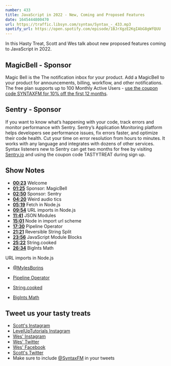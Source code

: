 ```yaml
---
number: 433
title: JavaScript in 2022 - New, Coming and Proposed Features
date: 1645444800470
url: https://traffic.libsyn.com/syntax/Syntax_-_433.mp3
spotify_url: https://open.spotify.com/episode/1BJrXgzE2KgIAbG8gWfQUU
---
```


In this Hasty Treat, Scott and Wes talk about new proposed features coming to JavaScript in 2022.

## MagicBell - Sponsor

Magic Bell is the The notification inbox for your product. Add a MagicBell to your product for announcements, billing, workflow, and other notifications. The free plan supports up to 100 Monthly Active Users - [use the coupon code SYNTAXFM for 10% off the first 12 months](https://magicbell.com).

## Sentry - Sponsor

If you want to know what’s happening with your code, track errors and monitor performance with Sentry. Sentry’s Application Monitoring platform helps developers see performance issues, fix errors faster, and optimize their code health. Cut your time on error resolution from hours to minutes. It works with any language and integrates with dozens of other services. Syntax listeners new to Sentry can get two months for  free by visiting [Sentry.io](https://sentry.io) and using the coupon code TASTYTREAT during sign up.

## Show Notes

* **[00:23](#t=00:23)** Welcome
* **[01:25](#t=01:25)** Sponsor: MagicBell
* **[02:50](#t=02:50)** Sponsor: Sentry
* **[04:20](#t=04:20)** Weird audio tics
* **[05:19](#t=05:19)** Fetch in Node.js
* **[09:54](#t=09:54)** URL imports in Node.js
* **[11:41](#t=11:41)** JSON Modules
* **[15:01](#t=15:01)** Node in import url scheme
* **[17:30](#t=17:30)** Pipeline Operator
* **[21:21](#t=21:21)** Reversible String Split
* **[23:56](#t=23:56)** JavaScript Module Blocks
* **[25:22](#t=25:22)** String.cooked
* **[26:34](#t=26:34)** BigInts Math

URL imports in Node.js

* [@MylesBorins](https://twitter.com/MylesBorins/status/1489024782205173760?s=20&t=nJISn-KBCaGFTWk0QkjB_w)

* [Pipeline Operator](https://github.com/tc39/proposal-pipeline-operator)

* [String.cooked](https://github.com/tc39/proposal-string-cooked)

* [BigInts Math](https://github.com/tc39/proposal-bigint-math)

## Tweet us your tasty treats

* [Scott's Instagram](https://www.instagram.com/stolinski/)
* [LevelUpTutorials Instagram](https://www.instagram.com/LevelUpTutorials/)
* [Wes' Instagram](https://www.instagram.com/wesbos/)
* [Wes' Twitter](https://twitter.com/wesbos)
* [Wes' Facebook](https://www.facebook.com/wesbos.developer)
* [Scott's Twitter](https://twitter.com/stolinski)
* Make sure to include [@SyntaxFM](https://twitter.com/SyntaxFM) in your tweets
